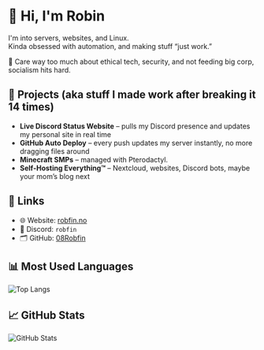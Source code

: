 # 👋 Hi, I'm Robin

I'm into servers, websites, and Linux.  
Kinda obsessed with automation, and making stuff “just work.”

🔐 Care way too much about ethical tech, security, and not feeding big corp, socialism hits hard.

## 🔧 Projects (aka stuff I made work after breaking it 14 times)
- **Live Discord Status Website** – pulls my Discord presence and updates my personal site in real time
- **GitHub Auto Deploy** – every push updates my server instantly, no more dragging files around
- **Minecraft SMPs** – managed with Pterodactyl.
- **Self-Hosting Everything™** – Nextcloud, websites, Discord bots, maybe your mom’s blog next

## 🔗 Links
- 🌐 Website: [robfin.no](https://robfin.no)
- 💬 Discord: `robfin`
- 🗂️ GitHub: [08Robfin](https://github.com/08Robfin)

## 📊 Most Used Languages
![Top Langs](https://github-readme-stats.vercel.app/api/top-langs/?username=08Robfin&layout=compact&theme=default)

## 📈 GitHub Stats
![GitHub Stats](https://github-readme-stats.vercel.app/api?username=08Robfin&show_icons=true&theme=default)
